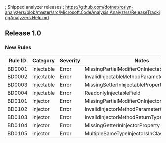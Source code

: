 ; Shipped analyzer releases
; https://github.com/dotnet/roslyn-analyzers/blob/master/src/Microsoft.CodeAnalysis.Analyzers/ReleaseTrackingAnalyzers.Help.md

## Release 1.0

### New Rules

Rule ID | Category | Severity | Notes
--------|----------|----------|--------------------
BD0001  |  Injectable  |  Error | MissingPartialModifierOnInjectableMemberClass
BD0002  |  Injectable  |  Error | InvalidInjectableMethodParameterCount
BD0003  |  Injectable  |  Error | MissingSetterInInjectableProperty
BD0004  |  Injectable  |  Error | ReadonlyInjectableField
BD0101  |  Injector  |  Error | MissingPartialModifierOnInjectorMemberClass
BD0102  |  Injector  |  Error | InvalidInjectorMethodParameterCount
BD0103  |  Injector  |  Error | InvalidInjectorMethodReturnType
BD0104  |  Injector  |  Error | MissingGetterInInjectorProperty
BD0105  |  Injector  |  Error | MultipleSameTypeInjectorsInClass